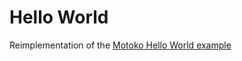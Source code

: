 # Hello World

Reimplementation of the [Motoko Hello World example](https://github.com/dfinity/examples/tree/master/motoko/hello-world)
